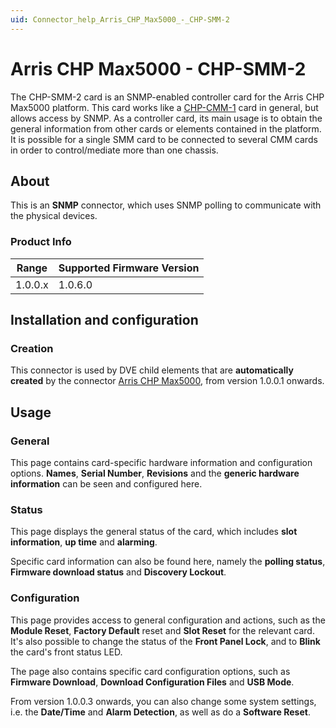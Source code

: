 ```yaml
---
uid: Connector_help_Arris_CHP_Max5000_-_CHP-SMM-2
---
```


# Arris CHP Max5000 - CHP-SMM-2

The CHP-SMM-2 card is an SNMP-enabled controller card for the Arris CHP Max5000 platform. This card works like a [CHP-CMM-1](xref:Connector_help_Arris_CHP_Max5000_-_CHP-CMM-1) card in general, but allows access by SNMP. As a controller card, its main usage is to obtain the general information from other cards or elements contained in the platform. It is possible for a single SMM card to be connected to several CMM cards in order to control/mediate more than one chassis.

## About

This is an **SNMP** connector, which uses SNMP polling to communicate with the physical devices.

### Product Info

| Range | Supported Firmware Version |
|------------------|-----------------------------|
| 1.0.0.x          | 1.0.6.0                     |

## Installation and configuration

### Creation

This connector is used by DVE child elements that are **automatically created** by the connector [Arris CHP Max5000](xref:Connector_help_Arris_CHP_Max5000), from version 1.0.0.1 onwards.

## Usage

### General

This page contains card-specific hardware information and configuration options. **Names**, **Serial Number**, **Revisions** and the **generic hardware information** can be seen and configured here.

### Status

This page displays the general status of the card, which includes **slot information**, **up time** and **alarming**.

Specific card information can also be found here, namely the **polling status**, **Firmware download status** and **Discovery Lockout**.

### Configuration

This page provides access to general configuration and actions, such as the **Module Reset**, **Factory Default** reset and **Slot Reset** for the relevant card. It's also possible to change the status of the **Front Panel Lock**, and to **Blink** the card's front status LED.

The page also contains specific card configuration options, such as **Firmware Download**, **Download Configuration Files** and **USB Mode**.

From version 1.0.0.3 onwards, you can also change some system settings, i.e. the **Date/Time** and **Alarm Detection**, as well as do a **Software Reset**.
